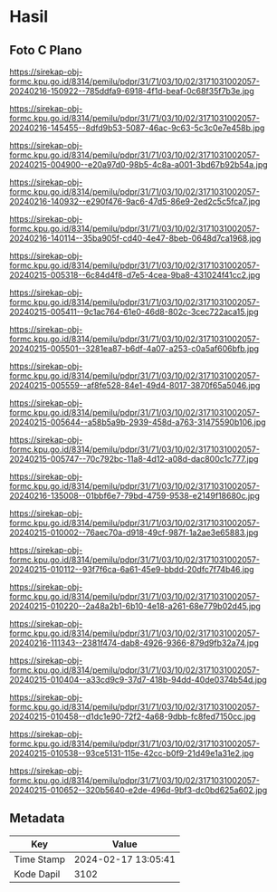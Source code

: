 # Hasil

## Foto C Plano

https://sirekap-obj-formc.kpu.go.id/8314/pemilu/pdpr/31/71/03/10/02/3171031002057-20240216-150922--785ddfa9-6918-4f1d-beaf-0c68f35f7b3e.jpg

https://sirekap-obj-formc.kpu.go.id/8314/pemilu/pdpr/31/71/03/10/02/3171031002057-20240216-145455--8dfd9b53-5087-46ac-9c63-5c3c0e7e458b.jpg

https://sirekap-obj-formc.kpu.go.id/8314/pemilu/pdpr/31/71/03/10/02/3171031002057-20240215-004900--e20a97d0-98b5-4c8a-a001-3bd67b92b54a.jpg

https://sirekap-obj-formc.kpu.go.id/8314/pemilu/pdpr/31/71/03/10/02/3171031002057-20240216-140932--e290f476-9ac6-47d5-86e9-2ed2c5c5fca7.jpg

https://sirekap-obj-formc.kpu.go.id/8314/pemilu/pdpr/31/71/03/10/02/3171031002057-20240216-140114--35ba905f-cd40-4e47-8beb-0648d7ca1968.jpg

https://sirekap-obj-formc.kpu.go.id/8314/pemilu/pdpr/31/71/03/10/02/3171031002057-20240215-005318--6c84d4f8-d7e5-4cea-9ba8-431024f41cc2.jpg

https://sirekap-obj-formc.kpu.go.id/8314/pemilu/pdpr/31/71/03/10/02/3171031002057-20240215-005411--9c1ac764-61e0-46d8-802c-3cec722aca15.jpg

https://sirekap-obj-formc.kpu.go.id/8314/pemilu/pdpr/31/71/03/10/02/3171031002057-20240215-005501--3281ea87-b6df-4a07-a253-c0a5af606bfb.jpg

https://sirekap-obj-formc.kpu.go.id/8314/pemilu/pdpr/31/71/03/10/02/3171031002057-20240215-005559--af8fe528-84e1-49d4-8017-3870f65a5046.jpg

https://sirekap-obj-formc.kpu.go.id/8314/pemilu/pdpr/31/71/03/10/02/3171031002057-20240215-005644--a58b5a9b-2939-458d-a763-31475590b106.jpg

https://sirekap-obj-formc.kpu.go.id/8314/pemilu/pdpr/31/71/03/10/02/3171031002057-20240215-005747--70c792bc-11a8-4d12-a08d-dac800c1c777.jpg

https://sirekap-obj-formc.kpu.go.id/8314/pemilu/pdpr/31/71/03/10/02/3171031002057-20240216-135008--01bbf6e7-79bd-4759-9538-e2149f18680c.jpg

https://sirekap-obj-formc.kpu.go.id/8314/pemilu/pdpr/31/71/03/10/02/3171031002057-20240215-010002--76aec70a-d918-49cf-987f-1a2ae3e65883.jpg

https://sirekap-obj-formc.kpu.go.id/8314/pemilu/pdpr/31/71/03/10/02/3171031002057-20240215-010112--93f7f6ca-6a61-45e9-bbdd-20dfc7f74b46.jpg

https://sirekap-obj-formc.kpu.go.id/8314/pemilu/pdpr/31/71/03/10/02/3171031002057-20240215-010220--2a48a2b1-6b10-4e18-a261-68e779b02d45.jpg

https://sirekap-obj-formc.kpu.go.id/8314/pemilu/pdpr/31/71/03/10/02/3171031002057-20240216-111343--2381f474-dab8-4926-9366-879d9fb32a74.jpg

https://sirekap-obj-formc.kpu.go.id/8314/pemilu/pdpr/31/71/03/10/02/3171031002057-20240215-010404--a33cd9c9-37d7-418b-94dd-40de0374b54d.jpg

https://sirekap-obj-formc.kpu.go.id/8314/pemilu/pdpr/31/71/03/10/02/3171031002057-20240215-010458--d1dc1e90-72f2-4a68-9dbb-fc8fed7150cc.jpg

https://sirekap-obj-formc.kpu.go.id/8314/pemilu/pdpr/31/71/03/10/02/3171031002057-20240215-010538--93ce5131-115e-42cc-b0f9-21d49e1a31e2.jpg

https://sirekap-obj-formc.kpu.go.id/8314/pemilu/pdpr/31/71/03/10/02/3171031002057-20240215-010652--320b5640-e2de-496d-9bf3-dc0bd625a602.jpg


## Metadata

| Key        | Value               |
| ---------- | ------------------- |
| Time Stamp | 2024-02-17 13:05:41 |
| Kode Dapil | 3102                |



